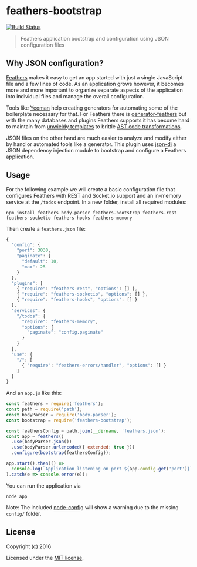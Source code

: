# feathers-bootstrap

[![Build Status](https://travis-ci.org/feathersjs/feathers-bootstrap.png?branch=master)](https://travis-ci.org/feathersjs/feathers-bootstrap)

> Feathers application bootstrap and configuration using JSON configuration files

## Why JSON configuration?

[Feathers](http://feathersjs.com/) makes it easy to get an app started with just a single JavaScript file and a few lines of code. As an application grows however, it becomes more and more important to organize separate aspects of the application into individual files and manage the overall configuration.

Tools like [Yeoman](http://yeoman.io/) help creating generators for automating some of the boilerplate necessary for that. For Feathers there is [generator-feathers](https://github.com/feathersjs/generator-feathers) but with the many databases and plugins Feathers supports it has become hard to maintain from [unwieldy templates](https://github.com/feathersjs/generator-feathers/blob/master/generators/app/templates/service.js) to brittle [AST code transformations](https://github.com/feathersjs/generator-feathers/blob/master/lib/transform.js).

JSON files on the other hand are much easier to analyze and modify either by hand or automated tools like a generator. This plugin uses [json-di](https://github.com/daffl/json-di) a JSON dependency injection module to bootstrap and configure a Feathers application.

## Usage

For the following example we will create a basic configuration file that configures Feathers with REST and Socket.io support and an in-memory service at the `/todos` endpoint. In a new folder, install all required modules:

```
npm install feathers body-parser feathers-bootstrap feathers-rest feathers-socketio feathers-hooks feathers-memory
```

Then create a `feathers.json` file:

```js
{
  "config": {
    "port": 3030,
    "paginate": {
      "default": 10,
      "max": 25
    }
  },
  "plugins": [
    { "require": "feathers-rest", "options": [] },
    { "require": "feathers-socketio", "options": [] },
    { "require": "feathers-hooks", "options": [] }
  ],
  "services": {
    "/todos": {
      "require": "feathers-memory",
      "options": {
        "paginate": "config.paginate"
      }
    }
  },
  "use": {
    "/": [
      { "require": "feathers-errors/handler", "options": [] }
    ]
  }
}
```

And an `app.js` like this:

```js
const feathers = require('feathers');
const path = require('path');
const bodyParser = require('body-parser');
const bootstrap = require('feathers-bootstrap');

const feathersConfig = path.join(__dirname, 'feathers.json');
const app = feathers()
  .use(bodyParser.json())
  .use(bodyParser.urlencoded({ extended: true }))
  .configure(bootstrap(feathersConfig));

app.start().then(() =>
  console.log(`Application listening on port ${app.config.get('port')}`)
).catch(e => console.error(e));
```

You can run the application via

```
node app
```

Note: The included [node-config](https://github.com/lorenwest/node-config) will show a warning due to the missing `config/` folder.

## License

Copyright (c) 2016

Licensed under the [MIT license](LICENSE).
